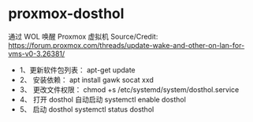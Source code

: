 # proxmox-dosthol
通过  WOL  唤醒 Proxmox  虚拟机 
Source/Credit: https://forum.proxmox.com/threads/update-wake-and-other-on-lan-for-vms-v0-3.26381/

- 1、更新软件包列表：
   apt-get update
- 2、 安装依赖：
  apt install gawk socat xxd
- 3、 更改文件权限：
  chmod +s /etc/systemd/system/dosthol.service
- 4、 打开 dosthol 自动启动
  systemctl enable dosthol
- 5、 启动 dosthol
  systemctl status dosthol
